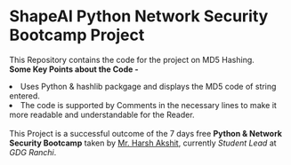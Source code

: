# ShapeAI Python Network Security Bootcamp Project
This Repository contains the code for the project on MD5 Hashing.<br>
<b>Some Key Points about the Code - </b><br>
<li>Uses Python & hashlib packgage and displays the MD5 code of string entered.<br>
<li>The code is supported by Comments in the necessary lines to make it more readable and understandable for the Reader.<br>
<br>This Project is a successful outcome of the 7 days free <b>Python & Network Security Bootcamp</b> taken by 
  <ins>Mr. Harsh Akshit</ins>, currently <i>Student Lead</i> at <i>GDG Ranchi</i>.

